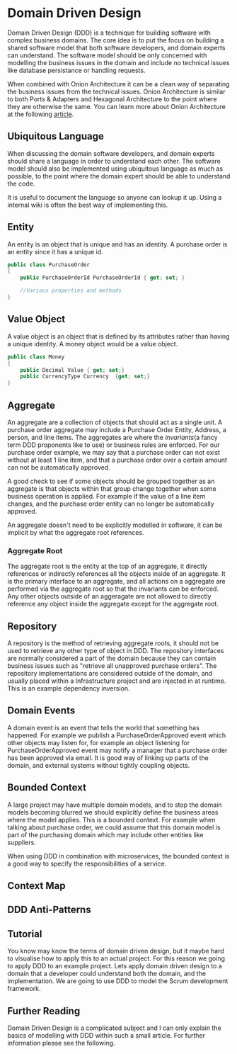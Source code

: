 # Domain Driven Design

Domain Driven Design (DDD) is a technique for building software with complex business domains. The core idea is 
to put the focus on building a shared software model that both software developers, and domain experts 
can understand. The software model should be only concerned with modelling the business issues in the
domain and include no technical issues like database persistance or handling requests.

When combined with Onion Architecture it can be a clean way of separating the business issues from the 
technical issues. Onion Architecture is similar to both Ports & Adapters and Hexagonal Architecture to the 
point where they are otherwise the same. You can learn more about Onion Architecture at the following
[article](../Onion-Architecture).

## Ubiquitous Language

When discussing the domain software developers, and domain experts should share a language 
in order to understand each other. The software model should also be implemented
using ubiquitous language as much as possible, to the point where the domain expert
should be able to understand the code.

It is useful to document the language so anyone can lookup it up. Using 
a internal wiki is often the best way of implementing this. 

## Entity

An entity is an object that is unique and has an identity. A purchase order is an entity since it has a unique id.

```csharp
public class PurchaseOrder
{
    public PurchaseOrderId PurchaseOrderId { get; set; }

    //Various properties and methods
}
```


## Value Object

A value object is an object that is defined by its attributes rather than having a unique identity. A money object would be a value object.

```csharp
public class Money
{
    public Decimal Value { get; set;}
    public CurrencyType Currency  {get; set;}
}
```

## Aggregate

An aggregate are a collection of objects that should act as a single unit. A purchase order aggregate may include a Purchase Order Entity, Address, a person, and line items. 
The aggregates are where the *invariants*(a fancy term DDD proponents like to use) or business rules are enforced. For our purchase order example, we may say that a 
purchase order can not exist without at least 1 line item, and that a purchase order over a certain amount can not be automatically approved.

A good check to see if some objects should be grouped together as an aggregate is that objects within that group change together when some business operation is 
applied. For example if the value of a line item changes, and the purchase order entity can no longer be automatically approved. 

An aggregate doesn't need to be explicitly modelled in software, it can be implicit by what the aggregate root references.

### Aggregate Root

The aggregate root is the entity at the top of an aggregate, it directly references or indirectly references all the objects inside of an aggregate. It is the primary interface to an
aggregate, and all actions on a aggregate are performed via the aggregate root so that the invariants can be enforced. Any other objects outside of an aggeragate are not allowed
to directly reference any object inside the aggregate except for the aggregate root.

## Repository

A repository is the method of retrieving aggregate roots, it should not be used to retrieve any other type of object in DDD. The repository interfaces are normally considered a part of the
 domain because they can contain business issues such as "retrieve all unapproved purchase orders". The repository implementations are considered outside of the domain, and usually placed within a Infrastructure project and are injected
in at runtime. This is an example dependency inversion.

## Domain Events

A domain event is an event that tells the world that something has happened. For example we publish a PurchaseOrderApproved event which other objects may listen for, for example
an object listening for PurchaseOrderApproved event may notify a manager that a purchase order has been approved via email. It is good way of linking up parts of the domain, 
and external systems without tightly coupling objects.

## Bounded Context

A large project may have multiple domain models, and to stop the domain models becoming blurred we should explicitly define the business areas where the model applies. This is a bounded
context. For example when talking about purchase order, we could assume that this domain model is part of the purchasing domain which may include other entities like suppliers.

When using DDD in combination with microservices, the bounded context is a good way to specify the responsibilities of a service.

## Context Map

## DDD Anti-Patterns

## Tutorial

You know may know the terms of domain driven design, but it maybe hard to visualise how to apply this to an actual project. For this reason we going to apply DDD to an example
project. Lets apply domain driven design to a domain that a developer could understand both the domain, and the implementation. We are going to use DDD to model
the Scrum development framework. 

## Further Reading

Domain Driven Design is a complicated subject and I can only explain the basics of modelling with DDD within such a small article. For further information please
see the following.
